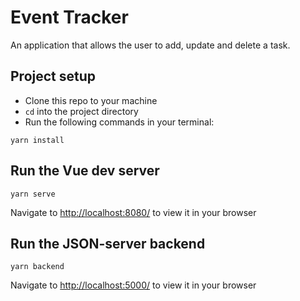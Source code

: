 # Event Tracker

An application that allows the user to add, update and delete a task.

## Project setup

- Clone this repo to your machine
- `cd` into the project directory
- Run the following commands in your terminal:

```
yarn install
```

## Run the Vue dev server

```
yarn serve
```

Navigate to [http://localhost:8080/](http://localhost:8080/) to view it in your browser

## Run the JSON-server backend

```
yarn backend
```

Navigate to [http://localhost:5000/](http://localhost:5000/) to view it in your browser
